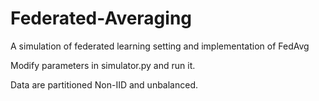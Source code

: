 # Federated-Averaging
A simulation of federated learning setting and implementation of FedAvg

Modify parameters in simulator.py and run it.

Data are partitioned Non-IID and unbalanced.
